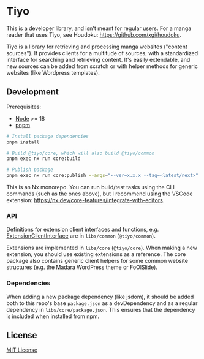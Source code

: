 # Tiyo

This is a developer library, and isn't meant for regular users. For a manga reader that
uses Tiyo, see Houdoku: <https://github.com/xgi/houdoku>.

Tiyo is a library for retrieving and processing manga websites ("content sources"). It provides
clients for a multitude of sources, with a standardized interface for searching and retrieving
content. It's easily extendable, and new sources can be added from scratch or with helper methods
for generic websites (like Wordpress templates).

## Development

Prerequisites:

- [Node](https://nodejs.org) >= 18
- [pnpm](https://pnpm.io)

```bash
# Install package dependencies
pnpm install

# Build @tiyo/core, which will also build @tiyo/common
pnpm exec nx run core:build

# Publish package
pnpm exec nx run core:publish --args="--ver=x.x.x --tag=<latest/next>"
```

This is an Nx monorepo. You can run build/test tasks using the CLI commands
(such as the ones above), but I recommend using the VSCode extension:
https://nx.dev/core-features/integrate-with-editors.


### API

Definitions for extension client interfaces and functions, e.g.
[ExtensionClientInterface](https://github.com/xgi/tiyo/blob/main/libs/common/src/lib/interfaces.ts) are in `libs/common` (`@tiyo/common`).

Extensions are implemented in `libs/core` (`@tiyo/core`). When making a new
extension, you should use existing extensions as a reference. The core package
also contains generic client helpers for some common website structures (e.g.
the Madara WordPress theme or FoOlSlide).

### Dependencies

When adding a new package dependency (like jsdom), it should be added both to
this repo's base `package.json` as a devDependency and as a regular dependency
in `libs/core/package.json`. This ensures that the dependency is included
when installed from npm.


## License

[MIT License](https://github.com/xgi/tiyo/blob/main/LICENSE.txt)
